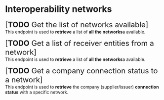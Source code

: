 # Interoperability networks
<font size="5">[**TODO** Get the list of networks available]</font><br>
This endpoint is used to **retrieve** a list of **all the networks**a available.

<font size="5">[**TODO** Get a list of receiver entities from a network]</font><br>
This endpoint is used to **retrieve** a list of **all the networks**a available.

<font size="5">[**TODO** Get a company connection status to a network]</font><br>
This endpoint is used to **retrieve** the company (supplier/issuer) **connection status** with a specific network.
